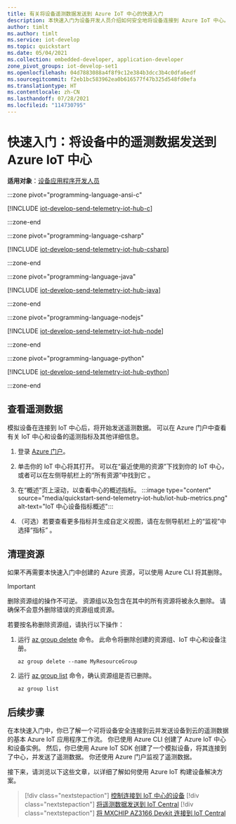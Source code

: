```yaml
---
title: 有关将设备遥测数据发送到 Azure IoT 中心的快速入门
description: 本快速入门为设备开发人员介绍如何安全地将设备连接到 Azure IoT 中心。 你将使用适用于 C、C#、Python、Node.js 或 Java 的 Azure IoT 设备 SDK 在模拟设备上运行一个客户端应用，然后连接到 IoT 中心并发送遥测数据。
author: timlt
ms.author: timlt
ms.service: iot-develop
ms.topic: quickstart
ms.date: 05/04/2021
ms.collection: embedded-developer, application-developer
zone_pivot_groups: iot-develop-set1
ms.openlocfilehash: 04d7883088a4f8f9c12e384b3dcc3b4c0dfa6edf
ms.sourcegitcommit: f2eb1bc583962ea0b616577f47b325d548fd0efa
ms.translationtype: HT
ms.contentlocale: zh-CN
ms.lasthandoff: 07/28/2021
ms.locfileid: "114730795"
---
```

# <a name="quickstart-send-telemetry-from-a-device-to-azure-iot-hub"></a>快速入门：将设备中的遥测数据发送到 Azure IoT 中心

**适用对象**：[设备应用程序开发人员](about-iot-develop.md#device-application-development)

:::zone pivot="programming-language-ansi-c"

[!INCLUDE [iot-develop-send-telemetry-iot-hub-c](../../includes/iot-develop-send-telemetry-iot-hub-c.md)]

:::zone-end

:::zone pivot="programming-language-csharp"

[!INCLUDE [iot-develop-send-telemetry-iot-hub-csharp](../../includes/iot-develop-send-telemetry-iot-hub-csharp.md)]

:::zone-end

:::zone pivot="programming-language-java"

[!INCLUDE [iot-develop-send-telemetry-iot-hub-java](../../includes/iot-develop-send-telemetry-iot-hub-java.md)]

:::zone-end

:::zone pivot="programming-language-nodejs"

[!INCLUDE [iot-develop-send-telemetry-iot-hub-node](../../includes/iot-develop-send-telemetry-iot-hub-node.md)]

:::zone-end

:::zone pivot="programming-language-python"

[!INCLUDE [iot-develop-send-telemetry-iot-hub-python](../../includes/iot-develop-send-telemetry-iot-hub-python.md)]

:::zone-end

## <a name="view-telemetry"></a>查看遥测数据
模拟设备在连接到 IoT 中心后，将开始发送遥测数据。 可以在 Azure 门户中查看有关 IoT 中心和设备的遥测指标及其他详细信息。

1. 登录 [Azure 门户](https://portal.azure.com)。

1. 单击你的 IoT 中心将其打开。  可以在“最近使用的资源”下找到你的 IoT 中心，或者可以在左侧导航栏上的“所有资源”中找到它 。

1. 在“概述”页上滚动，以查看中心的概述指标。
    :::image type="content" source="media/quickstart-send-telemetry-iot-hub/iot-hub-metrics.png" alt-text="IoT 中心设备指标概述":::

1. （可选）若要查看更多指标并生成自定义视图，请在左侧导航栏上的“监视”中选择“指标” 。
    
## <a name="clean-up-resources"></a>清理资源
如果不再需要本快速入门中创建的 Azure 资源，可以使用 Azure CLI 将其删除。

> [!IMPORTANT]
> 删除资源组的操作不可逆。 资源组以及包含在其中的所有资源将被永久删除。 请确保不会意外删除错误的资源组或资源。

若要按名称删除资源组，请执行以下操作：
1. 运行 [az group delete](/cli/azure/group#az_group_delete) 命令。 此命令将删除创建的资源组、IoT 中心和设备注册。

    ```azurecli-interactive
    az group delete --name MyResourceGroup
    ```
1. 运行 [az group list](/cli/azure/group#az_group_list) 命令，确认资源组是否已删除。  

    ```azurecli-interactive
    az group list
    ```

## <a name="next-steps"></a>后续步骤

在本快速入门中，你已了解一个可将设备安全连接到云并发送设备到云的遥测数据的基本 Azure IoT 应用程序工作流。 你已使用 Azure CLI 创建了 Azure IoT 中心和设备实例。 然后，你已使用 Azure IoT SDK 创建了一个模拟设备，将其连接到了中心，并发送了遥测数据。 你还使用 Azure 门户监视了遥测数据。

接下来，请浏览以下这些文章，以详细了解如何使用 Azure IoT 构建设备解决方案。 

> [!div class="nextstepaction"]
> [控制连接到 IoT 中心的设备](../iot-hub/quickstart-control-device.md)
> [!div class="nextstepaction"]
> [将遥测数据发送到 IoT Central](quickstart-send-telemetry-central.md)
> [!div class="nextstepaction"]
> [将 MXCHIP AZ3166 Devkit 连接到 IoT Central](quickstart-devkit-mxchip-az3166.md)